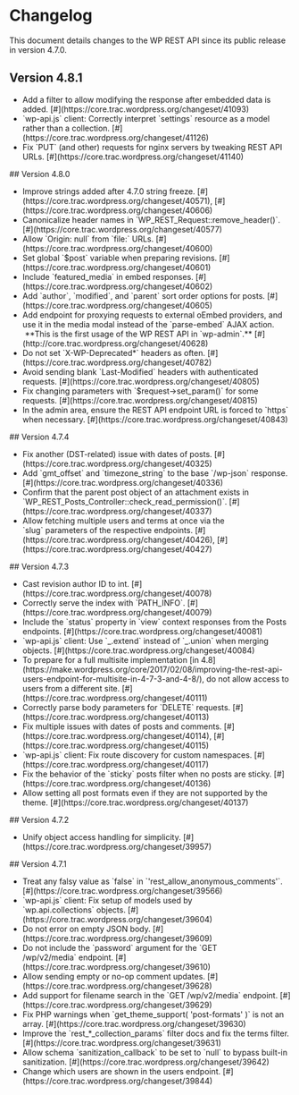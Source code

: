 # Changelog

This document details changes to the WP REST API since its public release in version 4.7.0.
## Version 4.8.1
<ul>
 	<li>Add a filter to allow modifying the response after embedded data is added. [#](https://core.trac.wordpress.org/changeset/41093)</li>
 	<li>`wp-api.js` client: Correctly interpret `settings` resource as a model rather than a collection. [#](https://core.trac.wordpress.org/changeset/41126)</li>
 	<li>Fix `PUT` (and other) requests for nginx servers by tweaking REST API URLs. [#](https://core.trac.wordpress.org/changeset/41140)</li>
</ul>
## Version 4.8.0
<ul>
 	<li>Improve strings added after 4.7.0 string freeze. [#](https://core.trac.wordpress.org/changeset/40571), [#](https://core.trac.wordpress.org/changeset/40606)</li>
 	<li>Canonicalize header names in `WP_REST_Request::remove_header()`. [#](https://core.trac.wordpress.org/changeset/40577)</li>
 	<li>Allow `Origin: null` from `file:` URLs. [#](https://core.trac.wordpress.org/changeset/40600)</li>
 	<li>Set global `$post` variable when preparing revisions. [#](https://core.trac.wordpress.org/changeset/40601)</li>
 	<li>Include `featured_media` in embed responses. [#](https://core.trac.wordpress.org/changeset/40602)</li>
 	<li>Add `author`, `modified`, and `parent` sort order options for posts. [#](https://core.trac.wordpress.org/changeset/40605)</li>
 	<li>Add endpoint for proxying requests to external oEmbed providers, and use it in the media modal instead of the `parse-embed` AJAX action.  **This is the first usage of the WP REST API in `wp-admin`.** [#](http://core.trac.wordpress.org/changeset/40628)</li>
 	<li>Do not set `X-WP-Deprecated*` headers as often. [#](https://core.trac.wordpress.org/changeset/40782)</li>
 	<li>Avoid sending blank `Last-Modified` headers with authenticated requests. [#](https://core.trac.wordpress.org/changeset/40805)</li>
 	<li>Fix changing parameters with `$request->set_param()` for some requests. [#](https://core.trac.wordpress.org/changeset/40815)</li>
 	<li>In the admin area, ensure the REST API endpoint URL is forced to `https` when necessary. [#](https://core.trac.wordpress.org/changeset/40843)</li>
</ul>
## Version 4.7.4
<ul>
 	<li>Fix another (DST-related) issue with dates of posts. [#](https://core.trac.wordpress.org/changeset/40325)</li>
 	<li>Add `gmt_offset` and `timezone_string` to the base `/wp-json` response. [#](https://core.trac.wordpress.org/changeset/40336)</li>
 	<li>Confirm that the parent post object of an attachment exists in `WP_REST_Posts_Controller::check_read_permission()`. [#](https://core.trac.wordpress.org/changeset/40337)</li>
 	<li>Allow fetching multiple users and terms at once via the `slug` parameters of the respective endpoints. [#](https://core.trac.wordpress.org/changeset/40426), [#](https://core.trac.wordpress.org/changeset/40427)</li>
</ul>
## Version 4.7.3
<ul>
 	<li>Cast revision author ID to int. [#](https://core.trac.wordpress.org/changeset/40078)</li>
 	<li>Correctly serve the index with `PATH_INFO`. [#](https://core.trac.wordpress.org/changeset/40079)</li>
 	<li>Include the `status` property in `view` context responses from the Posts endpoints. [#](https://core.trac.wordpress.org/changeset/40081)</li>
 	<li>`wp-api.js` client: Use `_.extend` instead of `_.union` when merging objects. [#](https://core.trac.wordpress.org/changeset/40084)</li>
 	<li>To prepare for a full multisite implementation [in 4.8](https://make.wordpress.org/core/2017/02/08/improving-the-rest-api-users-endpoint-for-multisite-in-4-7-3-and-4-8/), do not allow access to users from a different site. [#](https://core.trac.wordpress.org/changeset/40111)</li>
 	<li>Correctly parse body parameters for `DELETE` requests. [#](https://core.trac.wordpress.org/changeset/40113)</li>
 	<li>Fix multiple issues with dates of posts and comments. [#](https://core.trac.wordpress.org/changeset/40114), [#](https://core.trac.wordpress.org/changeset/40115)</li>
 	<li>`wp-api.js` client: Fix route discovery for custom namespaces. [#](https://core.trac.wordpress.org/changeset/40117)</li>
 	<li>Fix the behavior of the `sticky` posts filter when no posts are sticky. [#](https://core.trac.wordpress.org/changeset/40136)</li>
 	<li>Allow setting all post formats even if they are not supported by the theme. [#](https://core.trac.wordpress.org/changeset/40137)</li>
</ul>
## Version 4.7.2
<ul>
 	<li>Unify object access handling for simplicity. [#](https://core.trac.wordpress.org/changeset/39957)</li>
</ul>
## Version 4.7.1
<ul>
 	<li>Treat any falsy value as `false` in `'rest_allow_anonymous_comments'`. [#](https://core.trac.wordpress.org/changeset/39566)</li>
 	<li>`wp-api.js` client: Fix setup of models used by `wp.api.collections` objects. [#](https://core.trac.wordpress.org/changeset/39604)</li>
 	<li>Do not error on empty JSON body. [#](https://core.trac.wordpress.org/changeset/39609)</li>
 	<li>Do not include the `password` argument for the `GET /wp/v2/media` endpoint. [#](https://core.trac.wordpress.org/changeset/39610)</li>
 	<li>Allow sending empty or no-op comment updates. [#](https://core.trac.wordpress.org/changeset/39628)</li>
 	<li>Add support for filename search in the `GET /wp/v2/media` endpoint. [#](https://core.trac.wordpress.org/changeset/39629)</li>
 	<li>Fix PHP warnings when `get_theme_support( 'post-formats' )` is not an array. [#](https://core.trac.wordpress.org/changeset/39630)</li>
 	<li>Improve the `rest_*_collection_params` filter docs and fix the terms filter. [#](https://core.trac.wordpress.org/changeset/39631)</li>
 	<li>Allow schema `sanitization_callback` to be set to `null` to bypass built-in sanitization. [#](https://core.trac.wordpress.org/changeset/39642)</li>
 	<li>Change which users are shown in the users endpoint. [#](https://core.trac.wordpress.org/changeset/39844)</li>
</ul>
